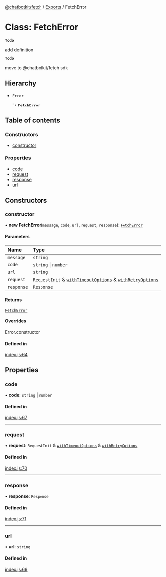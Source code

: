 [@chatbotkit/fetch](../README.md) / [Exports](../modules.md) / FetchError

# Class: FetchError

**`Todo`**

add definition

**`Todo`**

move to @chatbotkit/fetch sdk

## Hierarchy

- `Error`

  ↳ **`FetchError`**

## Table of contents

### Constructors

- [constructor](FetchError.md#constructor)

### Properties

- [code](FetchError.md#code)
- [request](FetchError.md#request)
- [response](FetchError.md#response)
- [url](FetchError.md#url)

## Constructors

### constructor

• **new FetchError**(`message`, `code`, `url`, `request`, `response`): [`FetchError`](FetchError.md)

#### Parameters

| Name | Type |
| :------ | :------ |
| `message` | `string` |
| `code` | `string` \| `number` |
| `url` | `string` |
| `request` | `RequestInit` & [`withTimeoutOptions`](../modules.md#withtimeoutoptions) & [`withRetryOptions`](../modules.md#withretryoptions) |
| `response` | `Response` |

#### Returns

[`FetchError`](FetchError.md)

#### Overrides

Error.constructor

#### Defined in

[index.js:64](https://github.com/chatbotkit/node-sdk/blob/1a40caa/packages/fetch/src/index.js#L64)

## Properties

### code

• **code**: `string` \| `number`

#### Defined in

[index.js:67](https://github.com/chatbotkit/node-sdk/blob/1a40caa/packages/fetch/src/index.js#L67)

___

### request

• **request**: `RequestInit` & [`withTimeoutOptions`](../modules.md#withtimeoutoptions) & [`withRetryOptions`](../modules.md#withretryoptions)

#### Defined in

[index.js:70](https://github.com/chatbotkit/node-sdk/blob/1a40caa/packages/fetch/src/index.js#L70)

___

### response

• **response**: `Response`

#### Defined in

[index.js:71](https://github.com/chatbotkit/node-sdk/blob/1a40caa/packages/fetch/src/index.js#L71)

___

### url

• **url**: `string`

#### Defined in

[index.js:69](https://github.com/chatbotkit/node-sdk/blob/1a40caa/packages/fetch/src/index.js#L69)
